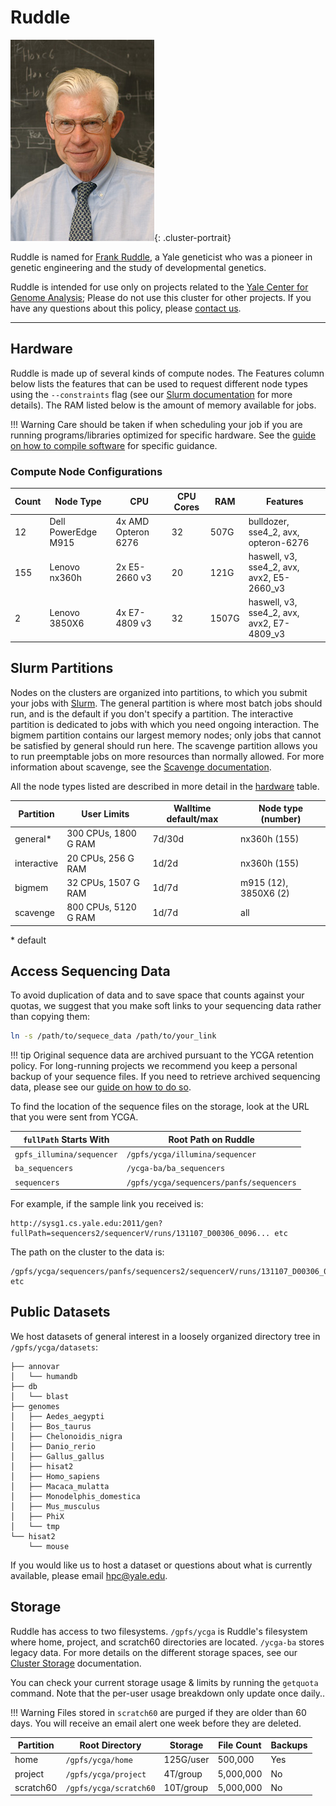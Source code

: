 # Ruddle

![Frank](/img/Frank-Ruddle.jpg){: .cluster-portrait}

Ruddle is named for [Frank Ruddle](http://www.nytimes.com/2013/03/20/science/francis-ruddle-who-led-transgenic-research-dies-at-83.html), a Yale geneticist who was a pioneer in genetic engineering and the study of developmental genetics.

Ruddle is intended for use only on projects related to the [Yale Center for Genome Analysis](http://ycga.yale.edu/); Please do not use this cluster for other projects. If you have any questions about this policy, please [contact us](mailto:hpc@yale.edu).

- - -

## Hardware

Ruddle is made up of several kinds of compute nodes. The Features column below lists the features that can be used to request different node types using the `--constraints` flag (see our [Slurm documentation](/clusters-at-yale/job-scheduling/resource-requests#features-and-constraints) for more details). The RAM listed below is the amount of memory available for jobs.

!!! Warning
    Care should be taken if when scheduling your job if you are running programs/libraries optimized for specific hardware.
    See the [guide on how to compile software](/clusters-at-yale/applications/compile) for specific guidance.

### Compute Node Configurations

| Count | Node Type                     | CPU                 | CPU Cores | RAM   | Features                                   |
|-------|-------------------------------|---------------------|-----------|-------|--------------------------------------------|
| 12    | Dell PowerEdge M915           | 4x AMD Opteron 6276 | 32        | 507G  | bulldozer, sse4_2, avx, opteron-6276       |
| 155   | Lenovo nx360h                 | 2x E5-2660 v3       | 20        | 121G  | haswell, v3, sse4_2, avx, avx2, E5-2660_v3 |
| 2     | Lenovo 3850X6                 | 4x E7-4809 v3       | 32        | 1507G | haswell, v3, sse4_2, avx, avx2, E7-4809_v3 |

## Slurm Partitions

Nodes on the clusters are organized into partitions, to which you submit your jobs with [Slurm](/clusters-at-yale/job-scheduling/slurm). The general partition is where most batch jobs should run, and is the default if you don't specify a partition. The interactive partition is dedicated to jobs with which you need ongoing interaction. The bigmem partition contains our largest memory nodes; only jobs that cannot be satisfied by general should run here. The scavenge partition allows you to run preemptable jobs on more resources than normally allowed. For more information about scavenge, see the [Scavenge documentation](/clusters-at-yale/job-scheduling/scavenge).

All the node types listed are described in more detail in the [hardware](#hardware) table.

| Partition   | User Limits          | Walltime default/max | Node type (number)    |
|-------------|----------------------|----------------------|-----------------------|
| general*    | 300 CPUs, 1800 G RAM | 7d/30d               | nx360h (155)          |
| interactive | 20 CPUs, 256 G RAM   | 1d/2d                | nx360h (155)          |
| bigmem      | 32 CPUs, 1507 G RAM  | 1d/7d                | m915 (12), 3850X6 (2) |
| scavenge    | 800 CPUs, 5120 G RAM | 1d/7d                | all                   |

\* default

## Access Sequencing Data

To avoid duplication of data and to save space that counts against your quotas, we suggest that you make soft links to your sequencing data rather than copying them:

``` bash
ln -s /path/to/sequece_data /path/to/your_link
```

!!! tip
    Original sequence data are archived pursuant to the YCGA retention policy. For long-running projects we recommend you keep a personal backup of your sequence files. If you need to retrieve archived sequencing data, please see our [guide on how to do so](/clusters-at-yale/applications/guides/archived-sequencing).

To find the location of the sequence files on the storage, look at the URL that you were sent from YCGA.

| `fullPath` Starts With    | Root Path on Ruddle                      |
|---------------------------|------------------------------------------|
| `gpfs_illumina/sequencer` | `/gpfs/ycga/illumina/sequencer`          |
| `ba_sequencers`           | `/ycga-ba/ba_sequencers`                 |
| `sequencers`              | `/gpfs/ycga/sequencers/panfs/sequencers` |

For example, if the sample link you received is:

```
http://sysg1.cs.yale.edu:2011/gen?fullPath=sequencers2/sequencerV/runs/131107_D00306_0096... etc
```

The path on the cluster to the data is:
```
/gpfs/ycga/sequencers/panfs/sequencers2/sequencerV/runs/131107_D00306_0096... etc
```

## Public Datasets

We host datasets of general interest in a loosely organized directory tree in `/gpfs/ycga/datasets`:

```
├── annovar
│   └── humandb
├── db
│   └── blast
├── genomes
│   ├── Aedes_aegypti
│   ├── Bos_taurus
│   ├── Chelonoidis_nigra
│   ├── Danio_rerio
│   ├── Gallus_gallus
│   ├── hisat2
│   ├── Homo_sapiens
│   ├── Macaca_mulatta
│   ├── Monodelphis_domestica
│   ├── Mus_musculus
│   ├── PhiX
│   └── tmp
└── hisat2
    └── mouse
```

If you would like us to host a dataset or questions about what is currently available, please email hpc@yale.edu.

## Storage

Ruddle has access to two filesystems. `/gpfs/ycga` is Ruddle's filesystem where home, project, and scratch60 directories are located. `/ycga-ba` stores legacy data. For more details on the different storage spaces, see our [Cluster Storage](/clusters-at-yale/data/cluster-storage) documentation.

You can check your current storage usage & limits by running the `getquota` command. Note that the per-user usage breakdown only update once daily..

!!! Warning
    Files stored in `scratch60` are purged if they are older than 60 days. You will receive an email alert one week before they are deleted.

|Partition  | Root Directory         | Storage     | File Count | Backups |
|-----------|------------------------|-------------|------------|---------|
| home      | `/gpfs/ycga/home`      | 125G/user   | 500,000    | Yes     |
| project   | `/gpfs/ycga/project`   | 4T/group    | 5,000,000  | No      |
| scratch60 | `/gpfs/ycga/scratch60` | 10T/group   | 5,000,000  | No      |
